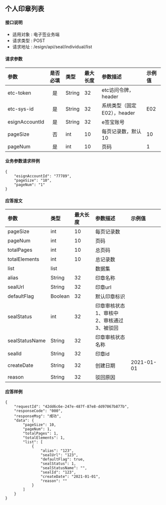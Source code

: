## 个人印章列表

#### 接口说明

* 适用对象 : 电子签业务端
* 请求类型 : POST
* 请求地址 : /esign/api/seal/individual/list


#### 请求参数
| 参数 | 是否必填 | 类型 | 最大长度 | 参数描述 | 示例值 |
|:----|:-------:|:-----|:-------|:--------|:------|
| etc-token | 是 | String | 32 | etc访问令牌，header |  |
| etc-sys-id | 是 | String | 32 | 系统类型（固定E02），header | E02 |
| esignAccountId | 是 | String | 32 | e签宝账号 |  |
| pageSize | 否 | int | 10 | 每页记录数，默认10 | 10 |
| pageNum | 是 | int | 10 | 页码 | 1 |

#### 业务参数请求样例
```
{
	"esignAccountId": "77789",
	"pageSize": "10",
	"pageNum": "1"
}
```

#### 应答报文

| 参数 | 类型 | 最大长度 | 参数描述 | 示例值 |
|:----|:----|:--------|:--------|:------|
| pageSize | int | 10 | 每页记录数 |  |
| pageNum | int | 10 | 页码 |  |
| totalPages | int | 10 | 总页码 |  |
| totalElements | int | 10 | 总记录数 |  |
| list | list |  | 数据集 |  |
| alias | String | 32 | 印章名称 |  |
| sealUrl | String | 32 | 印章url |  |
| defaultFlag | Boolean | 32 | 默认印章标识 |  |
| sealStatus | int | 32 | 印章审核状态<br/>1、审核中<br/>2、审核通过<br/>3、被驳回 |  |
| sealStatusName | String | 32 | 印章审核状态名称 |  |
| sealId | String | 32 | 印章id |  |
| createDate | String | 32 | 创建日期 | 2021-01-01 |
| reason | String | 32 | 驳回原因 |  |


#### 应答样例

```
{
    "requestId": "42dd6c6e-247e-487f-87e8-dd97067b877b",
    "responseCode": "000",
    "responseMsg": "成功",
    "data": {
        "pageSize": 10,
        "pageNum": 1,
        "totalPages": 1,
        "totalElements": 1,
        "list": [
            {
                "alias": "123",
                "sealUrl": "123",
                "defaultFlag": true,
                "sealStatus": 1,
                "sealStatusName": "",
                "sealId": "123",
                "createDate": "2021-01-01",
                "reason": ""
            }
        ]
    }
}
```